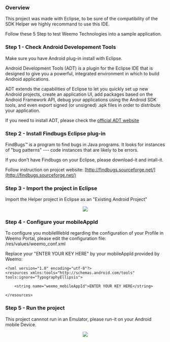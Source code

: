 ### Overview

This project was made with Eclipse, to be sure of the compatibility of the SDK Helper we highly recommand to use this IDE.   

Follow these 5 Step to test Weemo Technologies into a sample application.

### Step 1 - Check Android Developement Tools

Make sure you have Android plug-in install with Eclipse.

Android Development Tools (ADT) is a plugin for the Eclipse IDE that is designed to give you a powerful, integrated environment in which to build Android applications.

ADT extends the capabilities of Eclipse to let you quickly set up new Android projects, create an application UI, add packages based on the Android Framework API, debug your applications using the Android SDK tools, and even export signed (or unsigned) .apk files in order to distribute your application.

If you need to install ADT, please check the [official ADT website](http://developer.android.com/sdk/installing/installing-adt.html)


### Step 2 - Install Findbugs Eclipse plug-in

FindBugs™ is a program to find bugs in Java programs. It looks for instances of "bug patterns" --- code instances that are likely to be errors.

If you don't have Findbugs on your Eclipse, please download-it and intall-it. 

Follow instruction on projcet website:  [http://findbugs.sourceforge.net/](http://findbugs.sourceforge.net/)


### Step 3 - Import the project in Eclipse 

Import the Helper project in Eclipse as an "Existing Android Project"

<p align="center">
<img src="http://docs.weemo.com/img/android_import.png">

</p>

### Step 4 -  Configure your mobileAppId 

To configure you mobileWebId regarding the configuration of your Profile in Weemo Portal, please edit the configuration file: 
/res/values/weemo_conf.xml

Replace your "ENTER YOUR KEY HERE" by your mobileAppId provided by Weemo:

```
<?xml version="1.0" encoding="utf-8"?>
<resources xmlns:tools="http://schemas.android.com/tools" tools:ignore="TypographyEllipsis">

    <string name="weemo_mobileAppId">ENTER YOUR KEY HERE</string>
    
</resources>
```

### Step 5 - Run the project 

This project cannnot run in an Emulator, please run-it on your Android mobile Device.

<p align="center">
<img src="http://docs.weemo.com/img/android_run.png">
</p>
